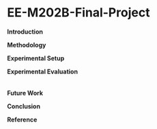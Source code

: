 # EE-M202B-Final-Project

**Introduction**

**Methodology**

**Experimental Setup**

**Experimental Evaluation**

######

###

###





**Future Work**

**Conclusion**

**Reference** 
